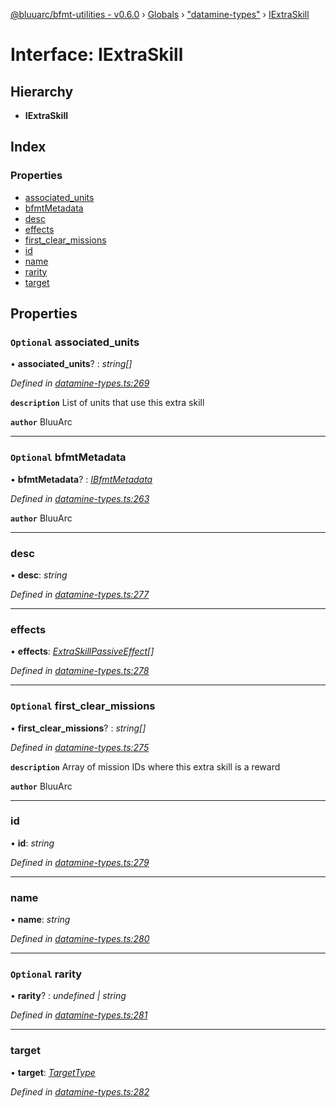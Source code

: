 [@bluuarc/bfmt-utilities - v0.6.0](../README.md) › [Globals](../globals.md) › ["datamine-types"](../modules/_datamine_types_.md) › [IExtraSkill](_datamine_types_.iextraskill.md)

# Interface: IExtraSkill

## Hierarchy

* **IExtraSkill**

## Index

### Properties

* [associated_units](_datamine_types_.iextraskill.md#optional-associated_units)
* [bfmtMetadata](_datamine_types_.iextraskill.md#optional-bfmtmetadata)
* [desc](_datamine_types_.iextraskill.md#desc)
* [effects](_datamine_types_.iextraskill.md#effects)
* [first_clear_missions](_datamine_types_.iextraskill.md#optional-first_clear_missions)
* [id](_datamine_types_.iextraskill.md#id)
* [name](_datamine_types_.iextraskill.md#name)
* [rarity](_datamine_types_.iextraskill.md#optional-rarity)
* [target](_datamine_types_.iextraskill.md#target)

## Properties

### `Optional` associated_units

• **associated_units**? : *string[]*

*Defined in [datamine-types.ts:269](https://github.com/BluuArc/bfmt-utilities/blob/master/src/datamine-types.ts#L269)*

**`description`** List of units that use this extra skill

**`author`** BluuArc

___

### `Optional` bfmtMetadata

• **bfmtMetadata**? : *[IBfmtMetadata](_datamine_types_.ibfmtmetadata.md)*

*Defined in [datamine-types.ts:263](https://github.com/BluuArc/bfmt-utilities/blob/master/src/datamine-types.ts#L263)*

**`author`** BluuArc

___

###  desc

• **desc**: *string*

*Defined in [datamine-types.ts:277](https://github.com/BluuArc/bfmt-utilities/blob/master/src/datamine-types.ts#L277)*

___

###  effects

• **effects**: *[ExtraSkillPassiveEffect](../modules/_datamine_types_.md#extraskillpassiveeffect)[]*

*Defined in [datamine-types.ts:278](https://github.com/BluuArc/bfmt-utilities/blob/master/src/datamine-types.ts#L278)*

___

### `Optional` first_clear_missions

• **first_clear_missions**? : *string[]*

*Defined in [datamine-types.ts:275](https://github.com/BluuArc/bfmt-utilities/blob/master/src/datamine-types.ts#L275)*

**`description`** Array of mission IDs where this extra skill is a reward

**`author`** BluuArc

___

###  id

• **id**: *string*

*Defined in [datamine-types.ts:279](https://github.com/BluuArc/bfmt-utilities/blob/master/src/datamine-types.ts#L279)*

___

###  name

• **name**: *string*

*Defined in [datamine-types.ts:280](https://github.com/BluuArc/bfmt-utilities/blob/master/src/datamine-types.ts#L280)*

___

### `Optional` rarity

• **rarity**? : *undefined | string*

*Defined in [datamine-types.ts:281](https://github.com/BluuArc/bfmt-utilities/blob/master/src/datamine-types.ts#L281)*

___

###  target

• **target**: *[TargetType](../enums/_datamine_types_.targettype.md)*

*Defined in [datamine-types.ts:282](https://github.com/BluuArc/bfmt-utilities/blob/master/src/datamine-types.ts#L282)*

